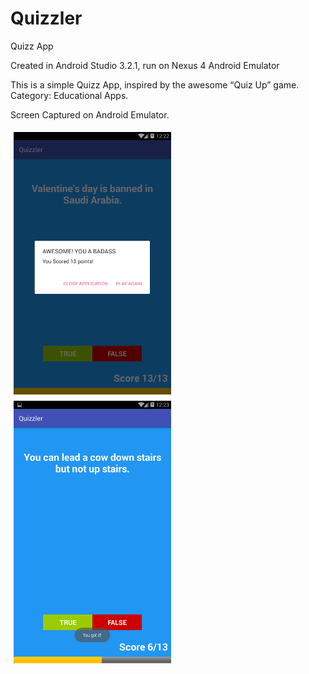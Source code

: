# Quizzler
Quizz App

Created in Android Studio 3.2.1, run on Nexus 4 Android Emulator

This is a simple Quizz App, inspired by the awesome “Quiz Up” game. Category: Educational Apps.

Screen Captured on Android Emulator.

<div>

<img src="https://github.com/kelvinator07/Quizzler/blob/master/Screenshot_2018-10-26-12-22-58.png" style="width:100%; float: left; width: 50%; padding: 5px;">

<img src="https://github.com/kelvinator07/Quizzler/blob/master/Screenshot_2018-10-26-12-23-44.png" style="width:100%; float: left; width: 50%; padding: 5px;">

</div>
